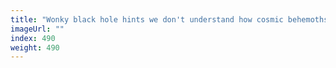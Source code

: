```yaml
---
title: "Wonky black hole hints we don't understand how cosmic behemoths work"
imageUrl: ""
index: 490
weight: 490
---
```

